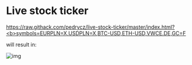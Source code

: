 # Live stock ticker

[https://raw.githack.com/pedrycz/live-stock-ticker/master/index.html?<b>symbols=EURPLN=X,USDPLN=X,BTC-USD,ETH-USD,VWCE.DE,GC=F</b>](https://raw.githack.com/pedrycz/live-stock-ticker/master/index.html?symbols=EURPLN=X,USDPLN=X,BTC-USD,ETH-USD,VWCE.DE,GC=F)

will result in:

![img](https://user-images.githubusercontent.com/17498216/157118575-1eb63ea2-01e1-48b4-adec-79b07d050dbc.png)
